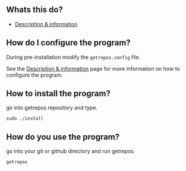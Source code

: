 ## Whats this do?

* [Description & information](info/info.html)


## How do I configure the program?

During pre-installation modify the `getrepos.config` file.

See the [Description & information](info/info.html) page for more information on how to configure the program.


## How to install the program?

go into getrepos repository and type.

```
sudo ./install
```


## How do you use the program?

go into your git or github directory and run getrepos

```
getrepos
```
